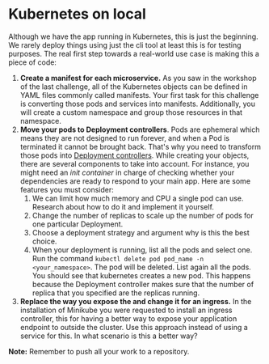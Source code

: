 # Kubernetes on local
Although we have the app running in Kubernetes, this is just the beginning. We rarely deploy things using just the cli tool at least this is for testing purposes. The real first step towards a real-world use case is making this a piece of code:

1.  **Create a manifest for each microservice.** As you saw in the workshop of the last challenge, all of the Kubernetes objects can be defined in YAML files commonly called manifests. Your first task for this challenge is converting those pods and services into manifests. Additionally, you will create a custom namespace and group those resources in that namespace. 
2.  **Move your pods to Deployment controllers**. Pods are ephemeral which means they are not designed to run forever, and when a Pod is terminated it cannot be brought back. That's why you need to transform those pods into [Deployment controllers](https://kubernetes.io/docs/concepts/workloads/controllers/deployment/). While creating your objects, there are several components to take into account. For instance, you might need an *init container* in charge of checking whether your dependencies are ready to respond to your main app. Here are some features you must consider:
    1.  We can limit how much memory and CPU a single pod can use. Research about how to do it and implement it yourself.
    2.  Change the number of replicas to scale up the number of pods for one particular Deployment.
    3.  Choose a deployment strategy and argument why is this the best choice.
    4.  When your deployment is running, list all the pods and select one. Run the command `kubectl delete pod pod_name -n <your_namespace>`. The pod will be deleted. List again all the pods. You should see that kubernetes creates a new pod. This happens because the Deployment controller makes sure that the number of replica that you specified are the replicas running.
3. **Replace the way you expose the and change it for an ingress.** In the installation of Minikube you were requested to install an ingress controller, this for having a better way to expose your application endpoint to outside the cluster. Use this approach instead of using a service for this. In what scenario is this a better way?
   
**Note:** Remember to push all your work to a repository.
